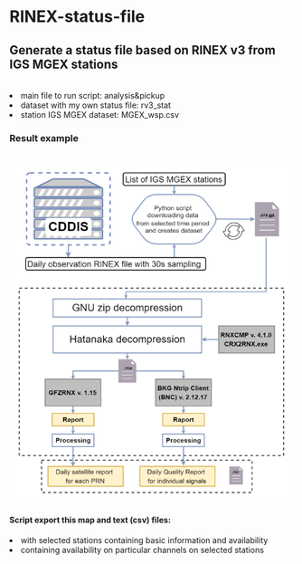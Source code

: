 # RINEX-status-file
<h2>Generate a status file based on RINEX v3 from IGS MGEX stations</h2><br>
<li>main file to run script: analysis&pickup </li>
<li>dataset with my own status file: rv3_stat </li>
<li>station IGS MGEX dataset: MGEX_wsp.csv</li>
<h3>Result example</h3><br>
<img src="download_scheme.png" alt="download_scheme" width="900" height="600"><br>
<h4>Script export this map and text (csv) files:</h4>
<li>with selected stations containing basic information and availability</li>
<li>containing availability on particular channels on selected stations</li>
